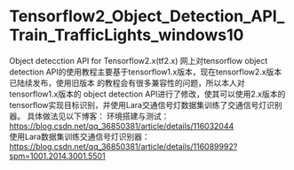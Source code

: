 # Tensorflow2_Object_Detection_API_Train_TrafficLights_windows10
Object detecction API for Tensorflow2.x(tf2.x)
网上对tensorflow object detection API的使用教程主要基于tensorflow1.x版本，现在tensorflow2.x版本已陆续发布，使用旧版本 的教程会有很多兼容性的问题，所以本人对tensorflow1.x版本的 object detection API进行了修改，使其可以使用2.x版本的tensorflow实现目标识别，并使用Lara交通信号灯数据集训练了交通信号灯识别器。
具体做法见以下博客：
环境搭建与测试：https://blog.csdn.net/qq_36850381/article/details/116032044  
使用Lara数据集训练交通信号灯识别器： https://blog.csdn.net/qq_36850381/article/details/116089992?spm=1001.2014.3001.5501 
